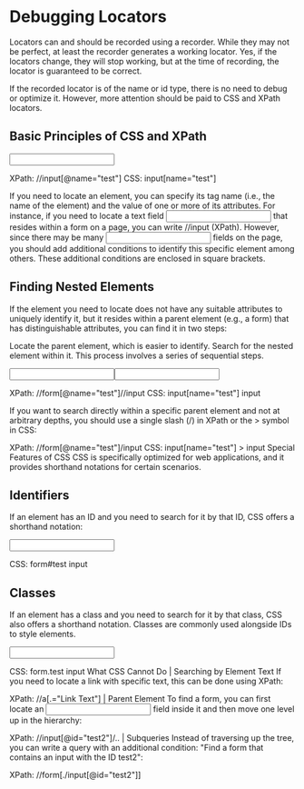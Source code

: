 # Debugging Locators

Locators can and should be recorded using a recorder. While they may not be perfect, at least the recorder generates a working locator. Yes, if the locators change, they will stop working, but at the time of recording, the locator is guaranteed to be correct.

If the recorded locator is of the name or id type, there is no need to debug or optimize it. However, more attention should be paid to CSS and XPath locators.

## Basic Principles of CSS and XPath

<body><form><input type="text" name="test"></form></body>

XPath: //input[@name="test"]
CSS: input[name="test"]

If you need to locate an element, you can specify its tag name (i.e., the name of the element) and the value of one or more of its attributes. For instance, if you need to locate a text field <input> that resides within a form on a page, you can write //input (XPath). However, since there may be many <input> fields on the page, you should add additional conditions to identify this specific element among others. These additional conditions are enclosed in square brackets.

## Finding Nested Elements

If the element you need to locate does not have any suitable attributes to uniquely identify it, but it resides within a parent element (e.g., a form) that has distinguishable attributes, you can find it in two steps:

Locate the parent element, which is easier to identify.
Search for the nested element within it. This process involves a series of sequential steps.

<body><form><input name="test"><input type="text"></form></body>

XPath: //form[@name="test"]//input
CSS: input[name="test"] input

If you want to search directly within a specific parent element and not at arbitrary depths, you should use a single slash (/) in XPath or the > symbol in CSS:

XPath: //form[@name="test"]/input
CSS: input[name="test"] > input
Special Features of CSS
CSS is specifically optimized for web applications, and it provides shorthand notations for certain scenarios.

##  Identifiers
If an element has an ID and you need to search for it by that ID, CSS offers a shorthand notation:

<body><form id="test"><input type="text"></form></body>
CSS: form#test input

## Classes
If an element has a class and you need to search for it by that class, CSS also offers a shorthand notation. Classes are commonly used alongside IDs to style elements.

<body><form class="test"><input type="text"></form></body>
CSS: form.test input
What CSS Cannot Do
| Searching by Element Text
If you need to locate a link with specific text, this can be done using XPath:

XPath: //a[.="Link Text"]
| Parent Element
To find a form, you can first locate an <input> field inside it and then move one level up in the hierarchy:

XPath: //input[@id="test2"]/..
| Subqueries
Instead of traversing up the tree, you can write a query with an additional condition: "Find a form that contains an input with the ID test2":

XPath: //form[./input[@id="test2"]]
